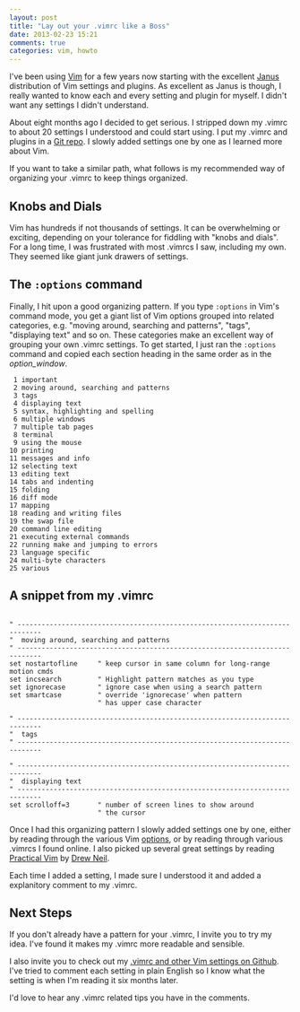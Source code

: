 ```yaml
---
layout: post
title: "Lay out your .vimrc like a Boss"
date: 2013-02-23 15:21
comments: true
categories: vim, howto
---
```

I've been using [Vim][1] for a few years now starting with the excellent [Janus][2] distribution of Vim settings and plugins. As excellent as Janus is though, I really wanted to know each and every setting and plugin for myself. I didn't want any settings I didn't understand.

[1]: http://www.vim.org/
[2]: https://github.com/carlhuda/janus

About eight months ago I decided to get serious. I stripped down my .vimrc to about 20 settings I understood and could start using. I put my .vimrc and plugins in a [Git repo][3]. I slowly added settings one by one as I learned more about Vim.

[3]: https://github.com/dougireton/vimfiles

If you want to take a similar path, what follows is my recommended way of organizing your .vimrc to keep things organized.

<!--more-->

## Knobs and Dials

Vim has hundreds if not thousands of settings. It can be overwhelming or exciting, depending on your tolerance for fiddling with "knobs and dials". For a long time, I was frustrated with most .vimrcs I saw, including my own. They seemed like giant junk drawers of settings.

## The `:options` command
Finally, I hit upon a good organizing pattern. If you type `:options` in Vim's command mode, you get a giant list of Vim options grouped into related categories, e.g. "moving around, searching and patterns", "tags", "displaying text" and so on. These categories make an excellent way of grouping your own .vimrc settings. To get started, I just ran the `:options` command and copied each section heading in the same order as in the *option_window*.

```text
 1 important
 2 moving around, searching and patterns
 3 tags
 4 displaying text
 5 syntax, highlighting and spelling
 6 multiple windows
 7 multiple tab pages
 8 terminal
 9 using the mouse
10 printing
11 messages and info
12 selecting text
13 editing text
14 tabs and indenting
15 folding
16 diff mode
17 mapping
18 reading and writing files
19 the swap file
20 command line editing
21 executing external commands
22 running make and jumping to errors
23 language specific
24 multi-byte characters
25 various
```

## A snippet from my .vimrc

```vim

" ----------------------------------------------------------------------------
"  moving around, searching and patterns
" ----------------------------------------------------------------------------
set nostartofline     " keep cursor in same column for long-range motion cmds
set incsearch	      " Highlight pattern matches as you type
set ignorecase	      " ignore case when using a search pattern
set smartcase	      " override 'ignorecase' when pattern
                      " has upper case character

" ----------------------------------------------------------------------------
"  tags
" ----------------------------------------------------------------------------

" ----------------------------------------------------------------------------
"  displaying text
" ----------------------------------------------------------------------------
set scrolloff=3       " number of screen lines to show around
                      " the cursor
```

Once I had this organizing pattern I slowly added settings one by one, either by reading through the various Vim [options][5], or by reading through various .vimrcs I found online. I also picked up several great settings by reading [Practical Vim][6] by [Drew Neil][7]. 

Each time I added a setting, I made sure I understood it and added a explanitory comment to my .vimrc.

[5]: http://vimdoc.sourceforge.net/htmldoc/options.html
[6]: http://pragprog.com/book/dnvim/practical-vim
[7]: http://drewneil.com/

## Next Steps

If you don't already have a pattern for your .vimrc, I invite you to try my idea. I've found it makes my .vimrc more readable and sensible.

I also invite you to check out my [.vimrc and other Vim settings on Github][3]. I've tried to comment each setting in plain English so I know what the setting is when I'm reading it six months later. 

I'd love to hear any .vimrc related tips you have in the comments.
